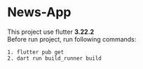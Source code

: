 # News-App
This project use flutter **3.22.2** <br/>
Before run project, run following commands:

```
1. flutter pub get
2. dart run build_runner build
```

